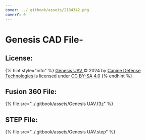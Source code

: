 ```yaml
---
cover: ../.gitbook/assets/2134342.png
coverY: 0
---
```


# Genesis CAD File-

## License:

{% hint style="info" %}
[Genesis UAV ](https://docs.k9defense.tech/v/genesis/)© 2024 by [Canine Defense Technologies ](https://www.k9defense.tech/)is licensed under [CC BY-SA 4.0](https://creativecommons.org/licenses/by-sa/4.0/?ref=chooser-v1)
{% endhint %}

## Fusion 360 File:

{% file src="../.gitbook/assets/Genesis UAV.f3z" %}

## STEP File:

{% file src="../.gitbook/assets/Genesis UAV.step" %}
